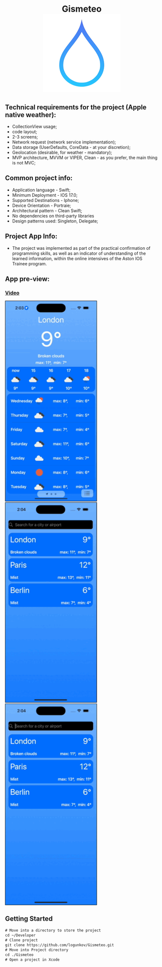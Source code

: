 <h1 align="center">Gismeteo
<div align="center">
<img src="Images/Logo.png" alt="Gismeteo Logo" width="256" />
</div>

## Technical requirements for the project (Apple native weather):
- CollectionView usage;
- code layout;
- 2-3 screens;
- Network request (network service implementation);
- Data storage (UserDefaults, CoreData - at your discretion);
- Geolocation (desirable, for weather - mandatory);
- MVP architecture, MVVM or VIPER, Clean - as you prefer, the main thing is not MVC;

## Common project info:
- Application language - Swift;
- Minimum Deployment - IOS 17.0;
- Supported Destinations - Iphone;
- Device Orientation - Portraiе;
- Architectural pattern - Clean Swift;
- No dependencies on third-party libraries
- Design patterns used: Singleton, Delegate;

## Project App Info:
- The project was implemented as part of the practical confirmation of programming skills, as well as an indicator of understanding of the learned information, within the online intensives of the Aston IOS Trainee program.

## App pre-view:

### [Video](https://www.youtube.com/watch?v=GsI9xfTFW2c)

<img src="Images/step1.gif" width="300" style="border: 1px solid black; margin-right: 10px;">
<img src="Images/step3.gif" width="300" style="border: 1px solid black; margin-right: 10px;">
<img src="Images/step2.gif" width="300" style="border: 1px solid black; margin-right: 10px;">

## Getting Started

```
# Move into a directory to store the project
cd ~/Developer
# Clone project
git clone https://github.com/logunkov/Gismeteo.git
# Move into Project directory
cd ./Gismeteo
# Open a project in Xcode 
```
